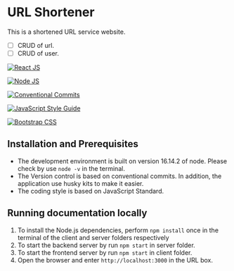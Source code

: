# URL Shortener

This is a shortened URL service website.
- [ ] CRUD of url.
- [ ] CRUD of user.

[![React JS](https://img.shields.io/badge/React-20232A?style=for-the-badge&logo=react&logoColor=61DAFB)](https://zh-hant.reactjs.org/)

[![Node JS](	https://img.shields.io/badge/Node.js-43853D?style=for-the-badge&logo=node.js&logoColor=white)](https://nodejs.org/en/)

[![Conventional Commits](https://img.shields.io/badge/Conventional%20Commits-1.0.0-%23FE5196?logo=conventionalcommits&logoColor=white)](https://conventionalcommits.org)

[![JavaScript Style Guide](https://img.shields.io/badge/code_style-standard-brightgreen.svg)](https://standardjs.com)

[![Bootstrap CSS](https://img.shields.io/badge/Bootstrap-563D7C?style=for-the-badge&logo=bootstrap&logoColor=white)](https://getbootstrap.com/)

## Installation and Prerequisites
- The development environment is built on version 16.14.2 of node. Please check by use `node -v` in the terminal.
- The Version control is based on conventional commits. In addition, the application use husky kits to make it easier.
- The coding style is based on JavaScript Standard.
## Running documentation locally
1. To install the Node.js dependencies, perform `npm install` once in the terminal of the client and server folders respectively
2. To start the backend server by run `npm start` in server folder.
3. To start the frontend server by run `npm start` in client folder.
4. Open the browser and enter `http://localhost:3000` in the URL box.
